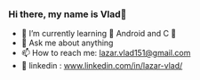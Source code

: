 ### Hi there, my name is Vlad👋
- 🌱 I’m currently learning 🤖 Android and C 👴
- 💬 Ask me about anything
- 📫 How to reach me: lazar.vlad151@gmail.com 
- 🔗 linkedin : www.linkedin.com/in/lazar-vlad/


